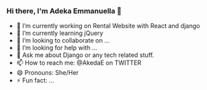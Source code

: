 ### Hi there, I'm Adeka Emmanuella 👋


- 🔭 I’m currently working on Rental Website with React and django
- 🌱 I’m currently learning jQuery
- 👯 I’m looking to collaborate on ...
- 🤔 I’m looking for help with ...
- 💬 Ask me about Django or any tech related stuff.
- 📫 How to reach me: @AkedaE on TWITTER
- 😄 Pronouns: She/Her
- ⚡ Fun fact: ...

